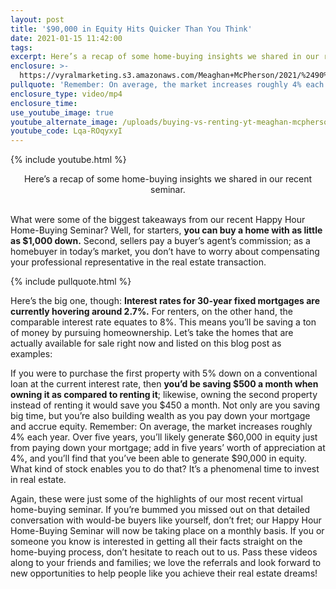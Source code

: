 ```yaml
---
layout: post
title: '$90,000 in Equity Hits Quicker Than You Think'
date: 2021-01-15 11:42:00
tags:
excerpt: Here’s a recap of some home-buying insights we shared in our recent seminar.
enclosure: >-
  https://vyralmarketing.s3.amazonaws.com/Meaghan+McPherson/2021/%2490%2C000+in+Equity+Hits+Quicker+Than+You+Think.mp4
pullquote: 'Remember: On average, the market increases roughly 4% each year.'
enclosure_type: video/mp4
enclosure_time:
use_youtube_image: true
youtube_alternate_image: /uploads/buying-vs-renting-yt-meaghan-mcpherson.jpg
youtube_code: Lqa-ROqyxyI
---
```


{% include youtube.html %}

<center>Here&rsquo;s a recap of some home-buying insights we shared in our recent seminar.</center>

<center>&nbsp;</center>

What were some of the biggest takeaways from our recent Happy Hour Home-Buying Seminar? Well, for starters, **you can buy a home with as little as $1,000 down.** Second, sellers pay a buyer’s agent’s commission; as a homebuyer in today’s market, you don’t have to worry about compensating your professional representative in the real estate transaction.&nbsp;

{% include pullquote.html %}

Here’s the big one, though: **Interest rates for 30-year fixed mortgages are currently hovering around 2.7%.** For renters, on the other hand, the comparable interest rate equates to 8%. This means you’ll be saving a ton of money by pursuing homeownership. Let’s take the homes that are actually available for sale right now and listed on this blog post as examples:

If you were to purchase the first property with 5% down on a conventional loan at the current interest rate, then **you’d be saving $500 a month when owning it as compared to renting it**; likewise, owning the second property instead of renting it would save you $450 a month. Not only are you saving big time, but you’re also building wealth as you pay down your mortgage and accrue equity. Remember: On average, the market increases roughly 4% each year. Over five years, you’ll likely generate $60,000 in equity just from paying down your mortgage; add in five years’ worth of appreciation at 4%, and you’ll find that you’ve been able to generate $90,000 in equity. What kind of stock enables you to do that? It’s a phenomenal time to invest in real estate.&nbsp;

Again, these were just some of the highlights of our most recent virtual home-buying seminar. If you’re bummed you missed out on that detailed conversation with would-be buyers like yourself, don’t fret; our Happy Hour Home-Buying Seminar will now be taking place on a monthly basis. If you or someone you know is interested in getting all their facts straight on the home-buying process, don’t hesitate to reach out to us. Pass these videos along to your friends and families; we love the referrals and look forward to new opportunities to help people like you achieve their real estate dreams\!
